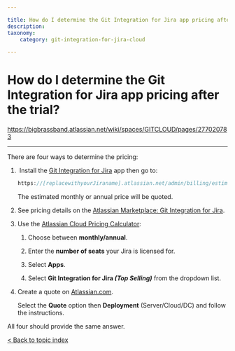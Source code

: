 ```yaml
---

title: How do I determine the Git Integration for Jira app pricing after the trial?
description:
taxonomy:
    category: git-integration-for-jira-cloud

---
```


# How do I determine the Git Integration for Jira app pricing after the trial?

<https://bigbrassband.atlassian.net/wiki/spaces/GITCLOUD/pages/277020783>

* * *

There are four ways to determine the pricing:

1.   Install the [Git Integration for Jira](https://marketplace.atlassian.com/apps/4984/git-integration-for-jira?hosting=cloud&tab=pricing) app then go to:
    
    ```java
    https://[replacewithyourJiraname].atlassian.net/admin/billing/estimate
    ```
    
    The estimated monthly or annual price will be quoted.
    
2.  See pricing details on the [Atlassian Marketplace: Git Integration for Jira](https://marketplace.atlassian.com/apps/4984/git-integration-for-jira?hosting=cloud&tab=pricing).
    
3.  Use the [Atlassian Cloud Pricing Calculator](https://www.atlassian.com/software/pricing-calculator):
    
    1.  Choose between **monthly/annual**.
        
    2.  Enter the **number of seats** your Jira is licensed for.
        
    3.  Select **Apps**.
        
    4.  Select **Git Integration for Jira _(Top Selling)_** from the dropdown list.
        
4.  Create a quote on [Atlassian.com](https://www.atlassian.com/purchase/addon/com.xiplink.jira.git.jira_git_plugin).
    
    Select the **Quote** option then **Deployment** (Server/Cloud/DC) and follow the instructions.
    

All four should provide the same answer.

[< Back to topic index](https://bigbrassband.atlassian.net/wiki/spaces/GITSERVER/pages/276824215)